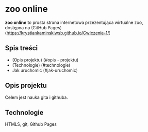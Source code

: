 # zoo online
**zoo online** to prosta strona internetowa przezentująca wirtualne zoo, dostępna na (GitHub Pages) (https://krystiankaminskiwsb.github.io/Cwiczenia-1/)

## Spis treści
- (Opis projektu) (#opis - projektu)
- (Technologie) (#technologie)
- Jak uruchomić (#jak-uruchomic)

## Opis projektu
Celem jest nauka gita i githuba.

## Technologie
HTMLS, git, Github Pages
  
